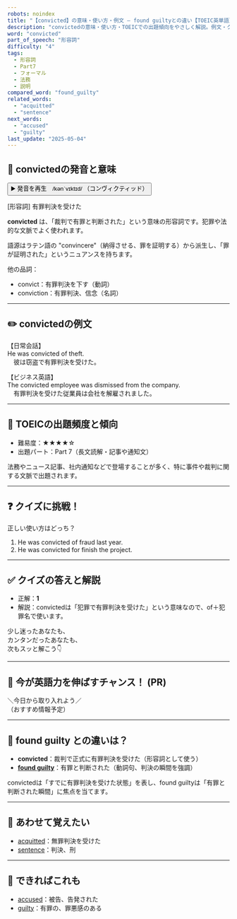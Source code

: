 ```yaml
---
robots: noindex
title: "【convicted】の意味・使い方・例文 ― found guiltyとの違い【TOEIC英単語】"
description: "convictedの意味・使い方・TOEICでの出題傾向をやさしく解説。例文・クイズ付きでfound guiltyとの違いもわかりやすく学べます。"
word: "convicted"
part_of_speech: "形容詞"
difficulty: "4"
tags:
  - 形容詞
  - Part7
  - フォーマル
  - 法務
  - 説明
compared_word: "found_guilty"
related_words:
  - "acquitted"
  - "sentence"
next_words:
  - "accused"
  - "guilty"
last_update: "2025-05-04"
---
```


## 🔰 convictedの発音と意味

<button class="play-audio" onclick="playTTS('convicted')">
  <span class="play-audio-main">
    ▶️ 発音を再生　/kənˈvɪktɪd/
  </span>
  <span class="play-audio-sub">
    （コンヴィクティッド）
  </span>
</button>

[形容詞] 有罪判決を受けた

**convicted** は、「裁判で有罪と判断された」という意味の形容詞です。犯罪や法的な文脈でよく使われます。

語源はラテン語の "convincere"（納得させる、罪を証明する）から派生し、「罪が証明された」というニュアンスを持ちます。

他の品詞：  
- convict：有罪判決を下す（動詞）
- conviction：有罪判決、信念（名詞）

---

## ✏️ convictedの例文

【日常会話】  
He was convicted of theft.  
　彼は窃盗で有罪判決を受けた。

【ビジネス英語】  
The convicted employee was dismissed from the company.  
　有罪判決を受けた従業員は会社を解雇されました。

---

## 🎯 TOEICの出題頻度と傾向

- 難易度：★★★★☆
- 出題パート：Part 7（長文読解・記事や通知文）

法務やニュース記事、社内通知などで登場することが多く、特に事件や裁判に関する文脈で出題されます。

---

## ❓ クイズに挑戦！

正しい使い方はどっち？

1. He was convicted of fraud last year.  
2. He was convicted for finish the project.

---

## ✅ クイズの答えと解説

- 正解：**1**
- 解説：convictedは「犯罪で有罪判決を受けた」という意味なので、of＋犯罪名で使います。

少し迷ったあなたも、  
カンタンだったあなたも、  
次もスッと解こう👇️

---

## 🚀 今が英語力を伸ばすチャンス！ (PR)

<div class="info-center">
＼今日から取り入れよう／<br>  
（おすすめ情報予定）
</div>

---

## 🤔  found guilty との違いは？

- **convicted**：裁判で正式に有罪判決を受けた（形容詞として使う）
- **[found guilty](/word/found_guilty/)**：有罪と判断された（動詞句、判決の瞬間を強調）

convictedは「すでに有罪判決を受けた状態」を表し、found guiltyは「有罪と判断された瞬間」に焦点を当てます。

---

## 🧩 あわせて覚えたい

- [acquitted](/word/acquitted/)：無罪判決を受けた
- [sentence](/word/sentence/)：判決、刑

---

## 📖 できればこれも

- [accused](/word/accused/)：被告、告発された
- [guilty](/word/guilty/)：有罪の、罪悪感のある

<!-- cvid: aid27_bid21 -->

